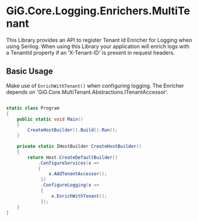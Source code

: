 # GiG.Core.Logging.Enrichers.MultiTenant

This Library provides an API to register Tenant Id Enricher for Logging when using Serilog. When using this Library your application will enrich logs with a TenantId property if an 'X-Tenant-ID' is present in request headers.

## Basic Usage

Make use of `EnrichWithTenant()` when configuring logging. The Enricher depends on 'GiG.Core.MultiTenant.Abstractions.ITenantAccessor'.

```csharp

static class Program
{
    public static void Main()
    {
        CreateHostBuilder().Build().Run();
    }

    private static IHostBuilder CreateHostBuilder()
    {
        return Host.CreateDefaultBuilder()
            .ConfigureServices(x => 
            {
                x.AddTenantAccessor();
			 })
			 .ConfigureLogging(x =>
			 {
			     x.EnrichWithTenant();
			 });
    }
}

```